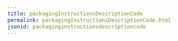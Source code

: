 ```yaml
---
title: packagingInstructionsDescriptionCode
permalink: packagingInstructionsDescriptionCode.html
jsonid: packaginginstructionsdescriptioncode
---
```

